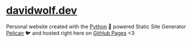 # [davidwolf.dev][0]
Personal website created with the [Python][1] 🐍 powered Static Site Generator [Pelican][2] 🐦 and hosted right here on [GitHub Pages][3] <3

[0]: https://davidwolf.dev
[1]: https://python.org
[2]: https://getpelican.com
[3]: https://pages.github.com
